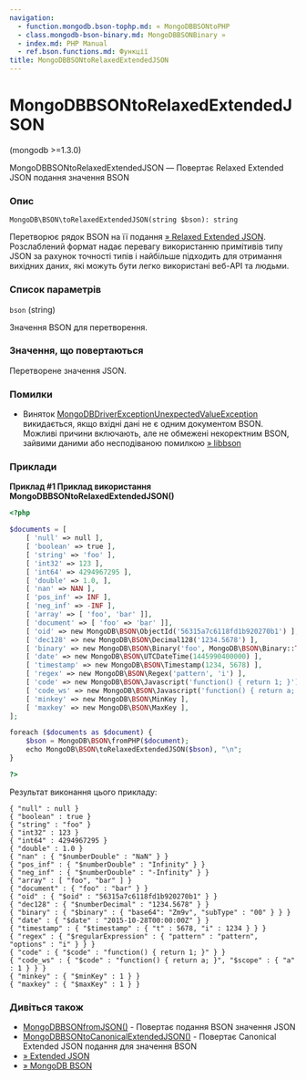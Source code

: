 ```yaml
---
navigation:
  - function.mongodb.bson-tophp.md: « MongoDBBSONtoPHP
  - class.mongodb-bson-binary.md: MongoDBBSONBinary »
  - index.md: PHP Manual
  - ref.bson.functions.md: Функції
title: MongoDBBSONtoRelaxedExtendedJSON
---
```

# MongoDBBSONtoRelaxedExtendedJSON

(mongodb >=1.3.0)

MongoDBBSONtoRelaxedExtendedJSON — Повертає Relaxed Extended JSON подання значення BSON

### Опис

```methodsynopsis
MongoDB\BSON\toRelaxedExtendedJSON(string $bson): string
```

Перетворює рядок BSON на її подання [» Relaxed Extended JSON](https://github.com/mongodb/specifications/blob/master/source/extended-json.rst#relaxed-extended-json-example). Розслаблений формат надає перевагу використанню примітивів типу JSON за рахунок точності типів і найбільше підходить для отримання вихідних даних, які можуть бути легко використані веб-API та людьми.

### Список параметрів

`bson` (string)

Значення BSON для перетворення.

### Значення, що повертаються

Перетворене значення JSON.

### Помилки

-   Виняток [MongoDBDriverExceptionUnexpectedValueException](class.mongodb-driver-exception-unexpectedvalueexception.md) викидається, якщо вхідні дані не є одним документом BSON. Можливі причини включають, але не обмежені некоректним BSON, зайвими даними або несподіваною помилкою [» libbson](https://github.com/mongodb/mongo-c-driver/tree/master/src/libbson)

### Приклади

**Приклад #1 Приклад використання **MongoDBBSONtoRelaxedExtendedJSON()****

```php
<?php

$documents = [
    [ 'null' => null ],
    [ 'boolean' => true ],
    [ 'string' => 'foo' ],
    [ 'int32' => 123 ],
    [ 'int64' => 4294967295 ],
    [ 'double' => 1.0, ],
    [ 'nan' => NAN ],
    [ 'pos_inf' => INF ],
    [ 'neg_inf' => -INF ],
    [ 'array' => [ 'foo', 'bar' ]],
    [ 'document' => [ 'foo' => 'bar' ]],
    [ 'oid' => new MongoDB\BSON\ObjectId('56315a7c6118fd1b920270b1') ],
    [ 'dec128' => new MongoDB\BSON\Decimal128('1234.5678') ],
    [ 'binary' => new MongoDB\BSON\Binary('foo', MongoDB\BSON\Binary::TYPE_GENERIC) ],
    [ 'date' => new MongoDB\BSON\UTCDateTime(1445990400000) ],
    [ 'timestamp' => new MongoDB\BSON\Timestamp(1234, 5678) ],
    [ 'regex' => new MongoDB\BSON\Regex('pattern', 'i') ],
    [ 'code' => new MongoDB\BSON\Javascript('function() { return 1; }') ],
    [ 'code_ws' => new MongoDB\BSON\Javascript('function() { return a; }', ['a' => 1]) ],
    [ 'minkey' => new MongoDB\BSON\MinKey ],
    [ 'maxkey' => new MongoDB\BSON\MaxKey ],
];

foreach ($documents as $document) {
    $bson = MongoDB\BSON\fromPHP($document);
    echo MongoDB\BSON\toRelaxedExtendedJSON($bson), "\n";
}

?>
```

Результат виконання цього прикладу:

```
{ "null" : null }
{ "boolean" : true }
{ "string" : "foo" }
{ "int32" : 123 }
{ "int64" : 4294967295 }
{ "double" : 1.0 }
{ "nan" : { "$numberDouble" : "NaN" } }
{ "pos_inf" : { "$numberDouble" : "Infinity" } }
{ "neg_inf" : { "$numberDouble" : "-Infinity" } }
{ "array" : [ "foo", "bar" ] }
{ "document" : { "foo" : "bar" } }
{ "oid" : { "$oid" : "56315a7c6118fd1b920270b1" } }
{ "dec128" : { "$numberDecimal" : "1234.5678" } }
{ "binary" : { "$binary" : { "base64": "Zm9v", "subType" : "00" } } }
{ "date" : { "$date" : "2015-10-28T00:00:00Z" } }
{ "timestamp" : { "$timestamp" : { "t" : 5678, "i" : 1234 } } }
{ "regex" : { "$regularExpression" : { "pattern" : "pattern", "options" : "i" } } }
{ "code" : { "$code" : "function() { return 1; }" } }
{ "code_ws" : { "$code" : "function() { return a; }", "$scope" : { "a" : 1 } } }
{ "minkey" : { "$minKey" : 1 } }
{ "maxkey" : { "$maxKey" : 1 } }
```

### Дивіться також

-   [MongoDBBSONfromJSON()](function.mongodb.bson-fromjson.md) - Повертає подання BSON значення JSON
-   [MongoDBBSONtoCanonicalExtendedJSON()](function.mongodb.bson-tocanonicalextendedjson.md) - Повертає Canonical Extended JSON подання для значення BSON
-   [» Extended JSON](https://github.com/mongodb/specifications/blob/master/source/extended-json.rst)
-   [» MongoDB BSON](https://www.mongodb.com/docs/manual/reference/bson-types/)
